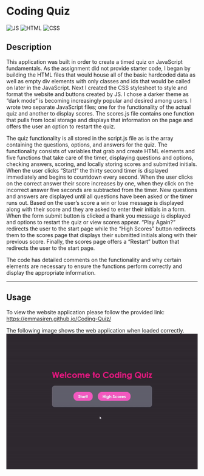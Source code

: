 # <Coding-Quiz>
# Coding Quiz

![JS](https://img.shields.io/badge/JavaScript-49%25-yellow)
![HTML](https://img.shields.io/badge/HTML-28%25-orange)
![CSS](https://img.shields.io/badge/CSS-23%25-blueviolet)


## Description

This application was built in order to create a timed quiz on JavaScript fundamentals. As the assignment did not provide starter code, I began by building the HTML files that would house all of the basic hardcoded data as well as empty div elements with only classes and ids that would be called on later in the JavaScript. Next I created the CSS stylesheet to style and format the website and buttons created by JS. I chose a darker theme as “dark mode” is becoming increasingly popular and desired among users. I wrote two separate JavaScript files; one for the functionality of the actual quiz and another to display scores. The scores.js file contains one function that pulls from local storage and displays that information on the page and offers the user an option to restart the quiz. 

The quiz functionality is all stored in the script.js file as is the array containing the questions, options, and answers for the quiz. The functionality consists of variables that grab and create HTML elements and five functions that take care of the timer, displaying questions and options, checking answers, scoring, and locally storing scores and submitted initials. When the user clicks “Start!” the thirty second timer is displayed immediately and begins to countdown every second. When the user clicks on the correct answer their score increases by one, when they click on the incorrect answer five seconds are subtracted from the timer. New questions and answers are displayed until all questions have been asked or the timer runs out. Based on the user’s score a win or lose message is displayed along with their score and they are asked to enter their initials in a form. When the form submit button is clicked a thank you message is displayed and options to restart the quiz or view scores appear. “Play Again?” redirects the user to the start page while the “High Scores” button redirects them to the scores page that displays their submitted initials along with their previous score. Finally, the scores page offers a “Restart” button that redirects the user to the start page.

The code has detailed comments on the functionality and why certain elements are necessary to ensure the functions perform correctly and display the appropriate information.


---

## Usage

To view the website application please follow the provided link: 
https://emmasiren.github.io/Coding-Quiz/

The following image shows the web application when loaded correctly.
![img](Assets/images/CodingQuizGif.gif)